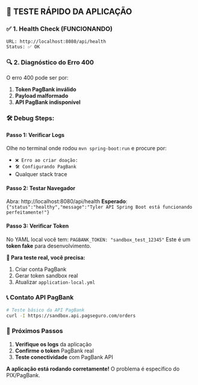 ## 🧪 **TESTE RÁPIDO DA APLICAÇÃO**

### ✅ **1. Health Check (FUNCIONANDO)**

```
URL: http://localhost:8080/api/health
Status: ✅ OK
```

### 🔍 **2. Diagnóstico do Erro 400**

O erro 400 pode ser por:

1. **Token PagBank inválido**
2. **Payload malformado**
3. **API PagBank indisponível**

### 🛠️ **Debug Steps:**

#### Passo 1: Verificar Logs

Olhe no terminal onde rodou `mvn spring-boot:run` e procure por:

- `❌ Erro ao criar doação:`
- `🛠️ Configurando PagBank`
- Qualquer stack trace

#### Passo 2: Testar Navegador

Abra: http://localhost:8080/api/health
**Esperado**: `{"status":"healthy","message":"Tyler API Spring Boot está funcionando perfeitamente!"}`

#### Passo 3: Verificar Token

No YAML local você tem: `PAGBANK_TOKEN: "sandbox_test_12345"`
Este é um **token fake** para desenvolvimento.

**🔧 Para teste real, você precisa:**

1. Criar conta PagBank
2. Gerar token sandbox real
3. Atualizar `application-local.yml`

### 📞 **Contato API PagBank**

```bash
# Teste básico da API PagBank
curl -I https://sandbox.api.pagseguro.com/orders
```

### 🎯 **Próximos Passos**

1. **Verifique os logs** da aplicação
2. **Confirme o token** PagBank real
3. **Teste conectividade** com PagBank API

**A aplicação está rodando corretamente!** O problema é específico do PIX/PagBank.
